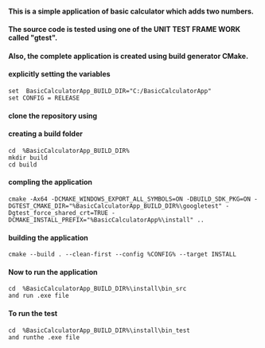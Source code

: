 #### This is a simple application of basic calculator which adds two numbers.
#### The source code is tested using one of the UNIT TEST FRAME WORK called "gtest".
#### Also, the complete application is created  using build generator CMake.

#### explicitly setting the variables 

    set  BasicCalculatorApp_BUILD_DIR="C:/BasicCalculatorApp"
    set CONFIG = RELEASE

#### clone the repository using 
  #### creating a build folder 

    cd  %BasicCalculatorApp_BUILD_DIR%
    mkdir build 
    cd build 

  #### compling the application
    cmake -Ax64 -DCMAKE_WINDOWS_EXPORT_ALL_SYMBOLS=ON -DBUILD_SDK_PKG=ON -DGTEST_CMAKE_DIR="%BasicCalculatorApp_BUILD_DIR%\googletest" -Dgtest_force_shared_crt=TRUE -DCMAKE_INSTALL_PREFIX="%BasicCalculatorApp%\install" ..

  #### building the  application
    cmake --build . --clean-first --config %CONFIG% --target INSTALL

#### Now to run the application

    cd  %BasicCalculatorApp_BUILD_DIR%\install\bin_src 
    and run .exe file 

#### To run the test

    cd  %BasicCalculatorApp_BUILD_DIR%\install\bin_test
    and runthe .exe file

